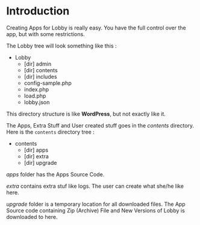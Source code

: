# Introduction
Creating Apps for Lobby is really easy. You have the full control over the app, but with some restrictions.

The Lobby tree will look something like this :
- Lobby
	- [dir]  admin
	- [dir]  contents
	- [dir]  includes
	- config-sample.php
	- index.php
	- load.php
	- lobby.json

This directory structure is like **WordPress**, but not exactly like it.

The Apps, Extra Stuff and User created stuff goes in the _contents_ directory. Here is the `contents` directory tree :

- contents
	- [dir] apps
	- [dir] extra
	- [dir] upgrade

_apps_ folder has the Apps Source Code.

_extra_ contains extra stuf like logs. The user can create what she/he like here.

_upgrade_ folder is a temporary location for all downloaded files. The App Source code containing Zip (Archive) File and New Versions of Lobby is downloaded to here.
